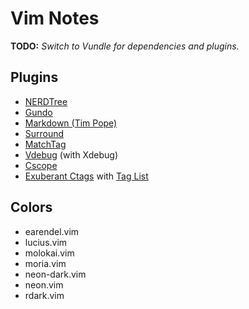 # Vim Notes

**TODO:** _Switch to Vundle for dependencies and plugins._

## Plugins

- [NERDTree](https://github.com/scrooloose/nerdtree)
- [Gundo](http://sjl.bitbucket.org/gundo.vim/)
- [Markdown (Tim Pope)](https://github.com/tpope/vim-markdown)
- [Surround](http://github.com/tpope/vim-surround)
- [MatchTag](https://github.com/gregsexton/MatchTag)
- [Vdebug](https://github.com/joonty/vdebug) (with Xdebug)
- [Cscope](http://cscope.sourceforge.net/cscope_vim_tutorial.html)
- [Exuberant Ctags](http://ctags.sourceforge.net) with [Tag List](http://vim-taglist.sourceforge.net)


## Colors

- earendel.vim
- lucius.vim
- molokai.vim
- moria.vim
- neon-dark.vim
- neon.vim
- rdark.vim
